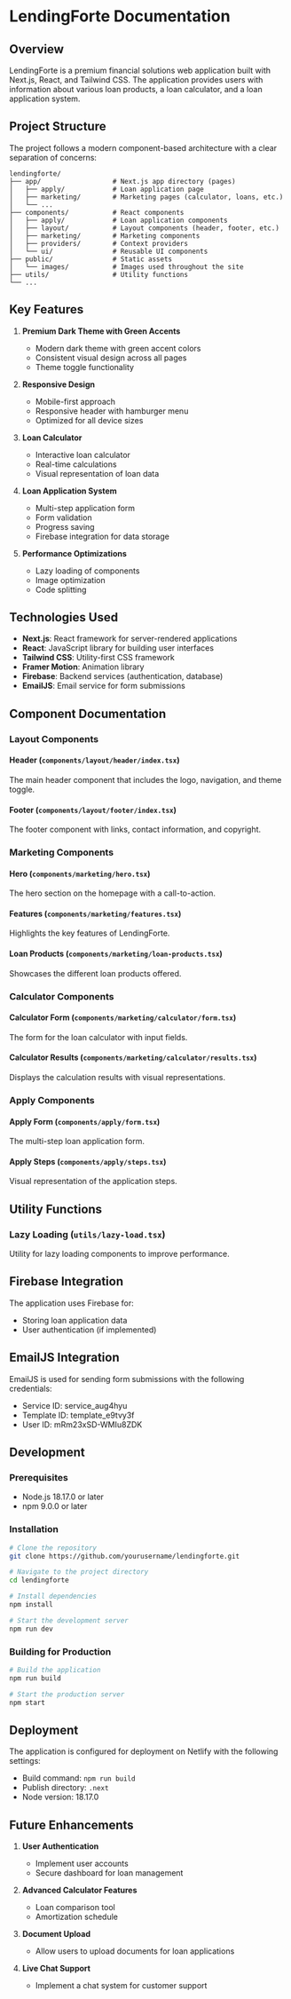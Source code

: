 # LendingForte Documentation

## Overview

LendingForte is a premium financial solutions web application built with Next.js, React, and Tailwind CSS. The application provides users with information about various loan products, a loan calculator, and a loan application system.

## Project Structure

The project follows a modern component-based architecture with a clear separation of concerns:

```
lendingforte/
├── app/                  # Next.js app directory (pages)
│   ├── apply/            # Loan application page
│   ├── marketing/        # Marketing pages (calculator, loans, etc.)
│   └── ...
├── components/           # React components
│   ├── apply/            # Loan application components
│   ├── layout/           # Layout components (header, footer, etc.)
│   ├── marketing/        # Marketing components
│   ├── providers/        # Context providers
│   └── ui/               # Reusable UI components
├── public/               # Static assets
│   └── images/           # Images used throughout the site
├── utils/                # Utility functions
└── ...
```

## Key Features

1. **Premium Dark Theme with Green Accents**
   - Modern dark theme with green accent colors
   - Consistent visual design across all pages
   - Theme toggle functionality

2. **Responsive Design**
   - Mobile-first approach
   - Responsive header with hamburger menu
   - Optimized for all device sizes

3. **Loan Calculator**
   - Interactive loan calculator
   - Real-time calculations
   - Visual representation of loan data

4. **Loan Application System**
   - Multi-step application form
   - Form validation
   - Progress saving
   - Firebase integration for data storage

5. **Performance Optimizations**
   - Lazy loading of components
   - Image optimization
   - Code splitting

## Technologies Used

- **Next.js**: React framework for server-rendered applications
- **React**: JavaScript library for building user interfaces
- **Tailwind CSS**: Utility-first CSS framework
- **Framer Motion**: Animation library
- **Firebase**: Backend services (authentication, database)
- **EmailJS**: Email service for form submissions

## Component Documentation

### Layout Components

#### Header (`components/layout/header/index.tsx`)
The main header component that includes the logo, navigation, and theme toggle.

#### Footer (`components/layout/footer/index.tsx`)
The footer component with links, contact information, and copyright.

### Marketing Components

#### Hero (`components/marketing/hero.tsx`)
The hero section on the homepage with a call-to-action.

#### Features (`components/marketing/features.tsx`)
Highlights the key features of LendingForte.

#### Loan Products (`components/marketing/loan-products.tsx`)
Showcases the different loan products offered.

### Calculator Components

#### Calculator Form (`components/marketing/calculator/form.tsx`)
The form for the loan calculator with input fields.

#### Calculator Results (`components/marketing/calculator/results.tsx`)
Displays the calculation results with visual representations.

### Apply Components

#### Apply Form (`components/apply/form.tsx`)
The multi-step loan application form.

#### Apply Steps (`components/apply/steps.tsx`)
Visual representation of the application steps.

## Utility Functions

### Lazy Loading (`utils/lazy-load.tsx`)
Utility for lazy loading components to improve performance.

## Firebase Integration

The application uses Firebase for:
- Storing loan application data
- User authentication (if implemented)

## EmailJS Integration

EmailJS is used for sending form submissions with the following credentials:
- Service ID: service_aug4hyu
- Template ID: template_e9tvy3f
- User ID: mRm23xSD-WMIu8ZDK

## Development

### Prerequisites
- Node.js 18.17.0 or later
- npm 9.0.0 or later

### Installation
```bash
# Clone the repository
git clone https://github.com/yourusername/lendingforte.git

# Navigate to the project directory
cd lendingforte

# Install dependencies
npm install

# Start the development server
npm run dev
```

### Building for Production
```bash
# Build the application
npm run build

# Start the production server
npm start
```

## Deployment

The application is configured for deployment on Netlify with the following settings:
- Build command: `npm run build`
- Publish directory: `.next`
- Node version: 18.17.0

## Future Enhancements

1. **User Authentication**
   - Implement user accounts
   - Secure dashboard for loan management

2. **Advanced Calculator Features**
   - Loan comparison tool
   - Amortization schedule

3. **Document Upload**
   - Allow users to upload documents for loan applications

4. **Live Chat Support**
   - Implement a chat system for customer support
